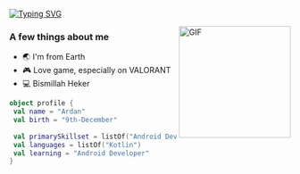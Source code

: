 
[![Typing SVG](https://readme-typing-svg.herokuapp.com?size=24&width=600&lines=Hi+Alien's+👽++Dont+kill+me+Bcz+i'm+noob+💩)](https://git.io/typing-svg)

<img align="right" height="200" alt="GIF" src="https://images-wixmp-ed30a86b8c4ca887773594c2.wixmp.com/f/77ee25aa-724b-47cc-a0b3-aed8fa4a015d/denwer5-6e8faee4-d24a-42f0-896e-d992c3df1537.gif?token=eyJ0eXAiOiJKV1QiLCJhbGciOiJIUzI1NiJ9.eyJzdWIiOiJ1cm46YXBwOjdlMGQxODg5ODIyNjQzNzNhNWYwZDQxNWVhMGQyNmUwIiwiaXNzIjoidXJuOmFwcDo3ZTBkMTg4OTgyMjY0MzczYTVmMGQ0MTVlYTBkMjZlMCIsIm9iaiI6W1t7InBhdGgiOiJcL2ZcLzc3ZWUyNWFhLTcyNGItNDdjYy1hMGIzLWFlZDhmYTRhMDE1ZFwvZGVud2VyNS02ZThmYWVlNC1kMjRhLTQyZjAtODk2ZS1kOTkyYzNkZjE1MzcuZ2lmIn1dXSwiYXVkIjpbInVybjpzZXJ2aWNlOmZpbGUuZG93bmxvYWQiXX0.K1PwiFfmZDII6MJhqpT7ffoxiFavKRMKwHNX-KhW4eg" />


### A few things about me

- 🌏 I'm from Earth
- 🎮 Love game, especially on VALORANT
- 💻 Bismillah Heker

```kotlin
object profile {
 val name = "Ardan"
 val birth = "9th-December"
 
 val primarySkillset = listOf("Android Developer")
 val languages = listOf("Kotlin")
 val learning = "Android Developer"
}
```
